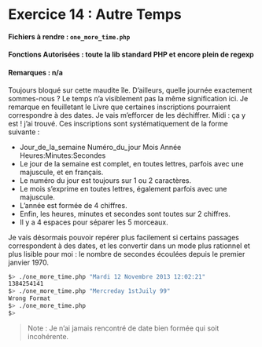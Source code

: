 # Exercice 14 : Autre Temps
#### Fichiers à rendre : `one_more_time.php`
#### Fonctions Autorisées : toute la lib standard PHP et encore plein de regexp
#### Remarques : n/a

Toujours bloqué sur cette maudite île. D’ailleurs, quelle journée exactement sommes-nous ? Le temps n’a visiblement pas la même signification ici. Je remarque en feuilletant le Livre que certaines inscriptions pourraient correspondre à des dates. Je vais m’efforcer de les déchiffrer. Midi : ça y est ! j’ai trouvé. Ces inscriptions sont systématiquement de la forme suivante :
- Jour_de_la_semaine Numéro_du_jour Mois Année Heures:Minutes:Secondes
- Le jour de la semaine est complet, en toutes lettres, parfois avec une majuscule, et en français.
- Le numéro du jour est toujours sur 1 ou 2 caractères.
- Le mois s’exprime en toutes lettres, également parfois avec une majuscule.
- L’année est formée de 4 chiffres.
- Enfin, les heures, minutes et secondes sont toutes sur 2 chiffres.
- Il y a 4 espaces pour séparer les 5 morceaux.

Je vais désormais pouvoir repérer plus facilement si certains passages correspondent à des dates, et les convertir dans un mode plus rationnel et plus lisible pour moi : le nombre de secondes écoulées depuis le premier janvier 1970.

```bash
$> ./one_more_time.php "Mardi 12 Novembre 2013 12:02:21"
1384254141
$> ./one_more_time.php "Mercreday 1stJuily 99"
Wrong Format
$> ./one_more_time.php
$>
```

> Note : Je n’ai jamais rencontré de date bien formée qui soit incohérente.